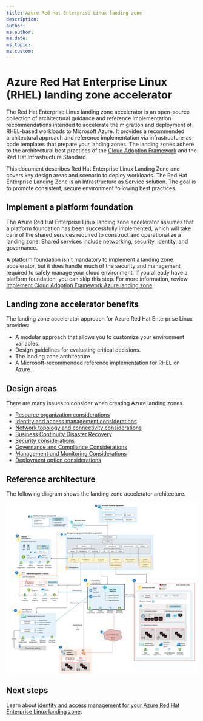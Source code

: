 ```yaml
---
title: Azure Red Hat Enterprise Linux landing zone
description: 
author: 
ms.author: 
ms.date: 
ms.topic: 
ms.custom: 
---
```


# Azure Red Hat Enterprise Linux (RHEL) landing zone accelerator

The Red Hat Enterprise Linux landing zone accelerator is an open-source collection of architectural guidance and reference implementation recommendations intended to accelerate the migration and deployment of RHEL-based workloads to Microsoft Azure. It provides a recommended architectural approach and reference implementation via infrastructure-as-code templates that prepare your landing zones. The landing zones adhere to the architectural best practices of the [Cloud Adoption Framework](/azure/cloud-adoption-framework/) and the Red Hat Infrastructure Standard.

This document describes Red Hat Enterprise Linux Landing Zone and covers key design areas and scenario to deploy workloads. The Red Hat Enterprise Landing Zone is an Infrastructure as Service solution. The goal is to promote consistent, secure environment following best practices.

## Implement a platform foundation

The Azure Red Hat Enterprise Linux landing zone accelerator assumes that a platform foundation has been successfully implemented, which will take care of the shared services required to construct and operationalize a landing zone. Shared services include networking, security, identity, and governance.

A platform foundation isn't mandatory to implement a landing zone accelerator, but it does handle much of the security and management required to safely manage your cloud environment. If you already have a platform foundation, you can skip this step. For more information, review [Implement Cloud Adoption Framework Azure landing zone](../../../ready/landing-zone/index.md).

## Landing zone accelerator benefits

The landing zone accelerator approach for Azure Red Hat Enterprise Linux provides:

- A modular approach that allows you to customize your environment variables.
- Design guidelines for evaluating critical decisions.
- The landing zone architecture.
- A Microsoft-recommended reference implementation for RHEL on Azure.

## Design areas

There are many issues to consider when creating Azure landing zones.

- [Resource organization considerations](./rhel-management-group-sub-organization.md)
- [Identity and access management considerations](./rhel-identity-access-management.md)
- [Network topology and connectivity considerations](./rhel-network-topology-connectivity.md)
- [Business Continuity Disaster Recovery](./rhel-business-continuity-disaster-recovery.md)
- [Security considerations](./rhel-security.md)
- [Governance and Compliance Considerations](./rhel-governance-compliance.md)
- [Management and Monitoring Considerations](./rhel-management-monitoring.md)
- [Deployment option considerations](./rhel-management-monitoring.md)

## Reference architecture

The following diagram shows the landing zone accelerator architecture.

[![Diagram showing the landing zone accelerator architecture.](./images/rhel-landing-zone-architecture.png)](./images/rhel-landing-zone-architecture.png)

## Next steps

Learn about [identity and access management for your Azure Red Hat Enterprise Linux landing zone](./rhel-identity-access-management.md).
